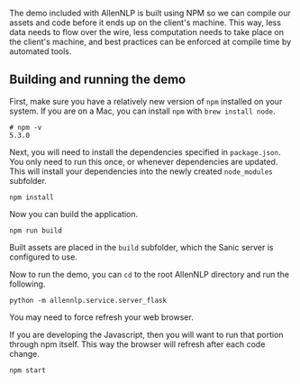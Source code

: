 The demo included with AllenNLP is built using NPM so we can compile our assets
and code before it ends up on the client's machine.  This way, less data needs
to flow over the wire, less computation needs to take place on the client's
machine, and best practices can be enforced at compile time by automated
tools.

## Building and running the demo

First, make sure you have a relatively new version of `npm` installed on your
system.  If you are on a Mac, you can install `npm` with `brew install node`.

```
# npm -v
5.3.0
```

Next, you will need to install the dependencies specified in `package.json`.
You only need to run this once, or whenever dependencies are updated.  This
will install your dependencies into the newly created `node_modules` subfolder.

```
npm install
```

Now you can build the application.

```
npm run build
```

Built assets are placed in the `build` subfolder, which the Sanic server is
configured to use.

Now to run the demo, you can `cd` to the root AllenNLP directory and run the
following.

```
python -m allennlp.service.server_flask
```

You may need to force refresh your web browser.

If you are developing the Javascript, then you will want to run that portion
through npm itself.  This way the browser will refresh after each code change.

```
npm start
```
